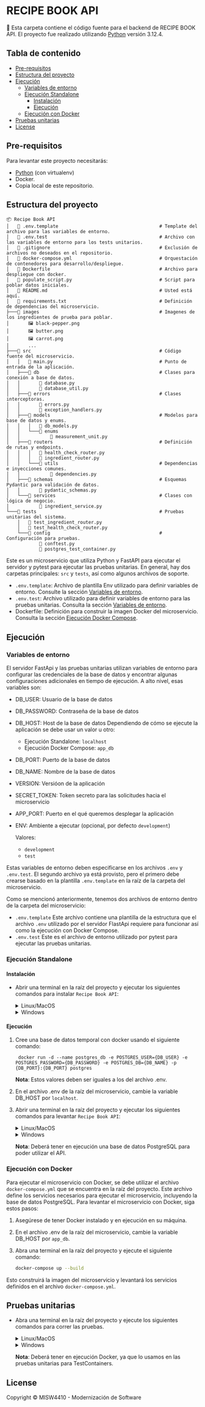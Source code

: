 # RECIPE BOOK API

📄 Esta carpeta contiene el código fuente para el backend de RECIPE BOOK API. El proyecto fue realizado utilizando [Python](https://www.python.org/downloads/) versión 3.12.4.


## Tabla de contenido

- [Pre-requisitos](#pre-requisitos)
- [Estructura del proyecto](#estructura-del-proyecto)
- [Ejecución](#ejecución)
    - [Variables de entorno](#variables-de-entorno)
    - [Ejecución Standalone](#ejecución-standalone)
        - [Instalación](#instalación)
        - [Ejecución](#ejecución-1)
    - [Ejecución con Docker](#ejecución-con-docker)
- [Pruebas unitarias](#pruebas-unitarias)
- [License](#license)


## Pre-requisitos

Para levantar este proyecto necesitarás:

* [Python](https://www.python.org/downloads/) (con virtualenv)
* Docker.
* Copia local de este repositorio.


## Estructura del proyecto


```
📦 Recipe Book API
│   📄 .env.template                                     # Template del archivo para las variables de entorno.
│   📄 .env.test                                         # Archivo con las variables de entorno para los tests unitarios.
│   📄 .gitignore                                        # Exclusión de archivos no deseados en el repositorio.
│   📄 docker-compose.yml                                # Orquestación de contenedores para desarrollo/despliegue.
│   📄 Dockerfile                                        # Archivo para despliegue con docker.
│   📄 populate_script.py                                # Script para poblar datos iniciales.
│   📄 README.md                                         # Usted está aquí.
│   📄 requirements.txt                                  # Definición de dependencias del microservicio.
├───📁 images                                            # Imagenes de los ingredientes de prueba para poblar.
│       🖼️ black-pepper.png
│       🖼️ butter.png
│       🖼️ carrot.png
│       ...
├───📁 src                                               # Código fuente del microservicio.
│   │   📄 main.py                                       # Punto de entrada de la aplicación.
│   ├───📁 db                                            # Clases para conexión a base de datos.
│   │       📄 database.py
│   │       📄 database_util.py
│   ├───📁 errors                                        # Clases interceptoras.
│   │       📄 errors.py
│   │       📄 exception_handlers.py
│   ├───📁 models                                        # Modelos para base de datos y enums.
│   │   │   📄 db_models.py
│   │   └───📁 enums
│   │           📄 measurement_unit.py
│   ├───📁 routers                                       # Definición de rutas y endpoints.
│   │   │   📄 health_check_router.py
│   │   │   📄 ingredient_router.py
│   │   └───📁 utils                                     # Dependencias e inyecciones comunes.
│   │           📄 dependencies.py
│   ├───📁 schemas                                       # Esquemas Pydantic para validación de datos.
│   │       📄 pydantic_schemas.py
│   └───📁 services                                      # Clases con lógica de negocio.
│           📄 ingredient_service.py
└───📁 tests                                             # Pruebas unitarias del sistema.
    │   📄 test_ingredient_router.py
    │   📄 test_health_check_router.py
    └───📁 config                                        # Configuración para pruebas.
            📄 conftest.py
            📄 postgres_test_container.py

```

Este es un microservicio que utiliza Python y FastAPI para ejecutar el servidor y pytest para ejecutar las pruebas unitarias. En general, hay dos carpetas principales: `src` y `tests`, así como algunos archivos de soporte.

- `.env.template`: Archivo de plantilla Env utilizado para definir variables de entorno. Consulte la sección  [Variables de entorno](#variables-de-entorno).
- `.env.test`: Archivo utilizado para definir variables de entorno para las pruebas unitarias. Consulta la sección [Variables de entorno](#variables-de-entorno).
- Dockerfile: Definición para construir la imagen Docker del microservicio. Consulta la sección [Ejecución Docker Compose](#ejecución-docker-compose).

## Ejecución

### Variables de entorno

El servidor FastApi y las pruebas unitarias utilizan variables de entorno para configurar las credenciales de la base de datos y encontrar algunas configuraciones adicionales en tiempo de ejecución. A alto nivel, esas variables son:


- DB_USER: Usuario de la base de datos
- DB_PASSWORD: Contraseña de la base de datos
- DB_HOST: Host de la base de datos
    Dependiendo de cómo se ejecute la aplicación se debe usar un valor u otro:
    -  Ejecución Standalone: `localhost`
    -  Ejecución Docker Compose: `app_db`
- DB_PORT: Puerto de la base de datos
- DB_NAME: Nombre de la base de datos
- VERSION: Versióon de la aplicación
- SECRET_TOKEN: Token secreto para las solicitudes hacia el microservicio
- APP_PORT: Puerto en el qué queremos desplegar la aplicación
- ENV: Ambiente a ejecutar (opcional, por defecto `development`)

  Valores:
    -  `development`
    -  `test` 

Estas variables de entorno deben especificarse en los archivos `.env` y `.env.test`. El segundo archivo ya está provisto, pero el primero debe crearse basado en la plantilla `.env.template` en la raíz de la carpeta del microservicio.

Como se mencionó anteriormente, tenemos dos archivos de entorno dentro de la carpeta del microservicio:
- `.env.template`
Este archivo contiene una plantilla de la estructura que el archivo `.env` utilizado por el servidor FlastApi requiere para funcionar así como la ejecución con Docker Compose.
- `.env.test`
Este es el archivo de entorno utilizado por pytest para ejecutar las pruebas unitarias.

### Ejecución Standalone

#### Instalación

* Abrir una terminal en la raíz del proyecto y ejecutar los siguientes comandos para instalar `Recipe Book API`:

    <details>
    <summary>Linux/MacOS</summary>
    <pre><code>python -m venv venv
  . venv/bin/activate
  pip install -r requirements.txt</code></pre>
    </details>

    <details>
    <summary>Windows</summary>
    <pre><code>python -m venv venv
  .\venv\Scripts\activate
  pip install -r requirements.txt</code></pre>
    </details>
    
#### Ejecución

1. Cree una base de datos temporal con docker usando el siguiente comando:
   ```
    docker run -d --name postgres_db -e POSTGRES_USER={DB_USER} -e POSTGRES_PASSWORD={DB_PASSWORD} -e POSTGRES_DB={DB_NAME} -p {DB_PORT}:{DB_PORT} postgres
    ```

    **Nota**: Estos valores deben ser iguales a los del archivo .env.  

2. En el archivo .env de la raíz del microservicio, cambie la variable DB_HOST por `localhost`.
3. Abrir una terminal en la raíz del proyecto y ejecutar los siguientes comandos para levantar `Recipe Book API`:

    <details>
    <summary>Linux/MacOS</summary>
    <pre><code>. venv/bin/activate
   uvicorn src.main:app --reload --port 3000</code></pre>
    </details>

    <details>
    <summary>Windows</summary>
    <pre><code>.\venv\Scripts\activate
   uvicorn src.main:app --reload --port 3000</code></pre>
    </details>

    **Nota**: Deberá tener en ejecución una base de datos PostgreSQL para poder utilizar el API.


### Ejecución con Docker

Para ejecutar el microservicio con Docker, se debe utilizar el archivo `docker-compose.yml` que se encuentra en la raíz del proyecto. Este archivo define los servicios necesarios para ejecutar el microservicio, incluyendo la base de datos PostgreSQL.
Para levantar el microservicio con Docker, siga estos pasos:
1. Asegúrese de tener Docker instalado y en ejecución en su máquina.
2. En el archivo .env de la raíz del microservicio, cambie la variable DB_HOST por `app_db`.
3. Abra una terminal en la raíz del proyecto y ejecute el siguiente comando:

    ```bash
    docker-compose up --build
    ```

Esto construirá la imagen del microservicio y levantará los servicios definidos en el archivo `docker-compose.yml`.
   

## Pruebas unitarias

* Abra una terminal en la raíz del proyecto y ejecute los siguientes comandos para correr las pruebas.

    <details>
    <summary>Linux/MacOS</summary>
    <pre><code>. venv/bin/activate
  pytest --cov-fail-under=70 --cov=src --cov-report=html</code></pre>
    </details>

    <details>
    <summary>Windows</summary>
    <pre><code>.\venv\Scripts\activate
  pytest --cov-fail-under=70 --cov=src --cov-report=html</code></pre>
    </details>

  **Nota**: Deberá tener en ejecución Docker, ya que lo usamos en las pruebas unitarias para TestContainers.


## License

Copyright © MISW4410 - Modernización de Software